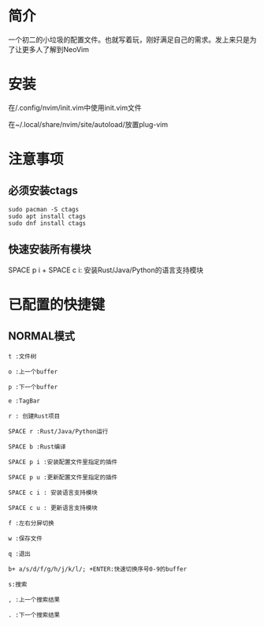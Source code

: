 # 简介

一个初二的小垃圾的配置文件。也就写着玩，刚好满足自己的需求。发上来只是为了让更多人了解到NeoVim

# 安装

在/.config/nvim/init.vim中使用init.vim文件

在~/.local/share/nvim/site/autoload/放置plug-vim

# 注意事项

## 必须安装ctags

```shell
sudo pacman -S ctags  
sudo apt install ctags  
sudo dnf install ctags  
```


## 快速安装所有模块

SPACE p i + SPACE c i: 安装Rust/Java/Python的语言支持模块

# 已配置的快捷键

## NORMAL模式  
```
t :文件树

o :上一个buffer

p :下一个buffer

e :TagBar

r : 创建Rust项目

SPACE r :Rust/Java/Python运行

SPACE b :Rust编译

SPACE p i :安装配置文件里指定的插件

SPACE p u :更新配置文件里指定的插件

SPACE c i : 安装语言支持模块

SPACE c u : 更新语言支持模块

f :左右分屏切换

w :保存文件

q :退出

b+ a/s/d/f/g/h/j/k/l/; +ENTER:快速切换序号0-9的buffer

s:搜索

, :上一个搜索结果

. :下一个搜索结果
```

